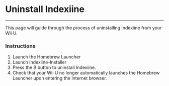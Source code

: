 # Uninstall Indexiine
---
This page will guide through the process of uninstalling Indexiine from your Wii U.

### Instructions

1. Launch the Homebrew Launcher
1. Launch Indexiine-Installer
1. Press the B button to uninstall Indexiine.
1. Check that your Wii U no longer automatically launches the Homebrew Launcher upon entering the Internet browser.
